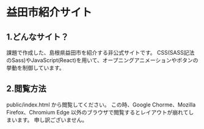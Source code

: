 # 益田市紹介サイト
1.どんなサイト？
---
課題で作成した、島根県益田市を紹介する非公式サイトです。
CSS(SASS記法のSass)やJavaScript(React)を用いて、オープニングアニメーションやボタンの挙動を制御しています。

2.閲覧方法
---
public/index.html から閲覧してください。
この時、Google Chorme、Mozilla Firefox、Chromium Edge 以外のブラウザで閲覧するとレイアウトが崩れてしまいます。
申し訳ございません。
